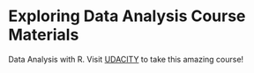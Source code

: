 # Exploring Data Analysis Course Materials
Data Analysis with R. 
Visit [UDACITY](https://www.udacity.com/ "Stay Udacious!") to take this amazing course!